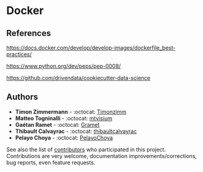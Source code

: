 # Docker

## References
https://docs.docker.com/develop/develop-images/dockerfile_best-practices/

https://www.python.org/dev/peps/pep-0008/

https://github.com/drivendata/cookiecutter-data-science

## Authors
* **Timon Zimmermann** - :octocat: [Timonzimm](https://github.com/Timonzimm)
* **Matteo Togninalli** - :octocat: [mtvisium](https://github.com/mtvisium)
* **Gaétan Ramet** - :octocat: [Gramet](https://github.com/Gramet)
* **Thibault Calvayrac** - :octocat: [thibaultcalvayrac](https://github.com/thibaultcalvayrac)
* **Pelayo Choya** - :octocat: [PelayoChoya](https://github.com/PelayoChoya)

See also the list of [contributors](https://github.com/VisiumCH/docker/contributors) who participated in this project.
Contributions are very welcome, documentation improvements/corrections, bug reports, even feature requests.
